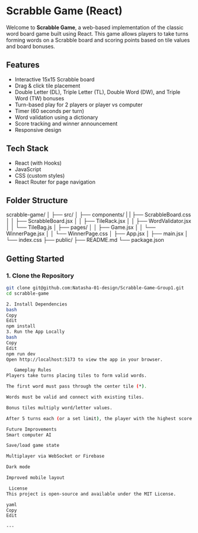 #  Scrabble Game (React)

Welcome to **Scrabble Game**, a web-based implementation of the classic word board game built using React. This game allows players to take turns forming words on a Scrabble board and scoring points based on tile values and board bonuses.

## Features

- Interactive 15x15 Scrabble board
- Drag & click tile placement
- Double Letter (DL), Triple Letter (TL), Double Word (DW), and Triple Word (TW) bonuses
- Turn-based play for 2 players or player vs computer
- Timer (60 seconds per turn)
- Word validation using a dictionary
- Score tracking and winner announcement
- Responsive design

##  Tech Stack

- React (with Hooks)
- JavaScript
- CSS (custom styles)
- React Router for page navigation

## Folder Structure
scrabble-game/
│
├── src/
│ ├── components/
| | ├── ScrabbleBoard.css
│ │ ├── ScrabbleBoard.jsx
│ │ ├── TileRack.jsx
│ │ ├── WordValidator.jsx
│ │ └── TileBag.js
│ ├── pages/
│ │ ├── Game.jsx
│ │ └── WinnerPage.jsx
│ │ └── WinnerPage.css
│ ├── App.jsx
│ ├── main.jsx
│ └── index.css
├── public/
├── README.md
└── package.json

## Getting Started

### 1. Clone the Repository

```bash
git clone git@github.com:Natasha-01-design/Scrabble-Game-Group1.git
cd scrabble-game

2. Install Dependencies
bash
Copy
Edit
npm install
3. Run the App Locally
bash
Copy
Edit
npm run dev
Open http://localhost:5173 to view the app in your browser.

   Gameplay Rules
Players take turns placing tiles to form valid words.

The first word must pass through the center tile (*).

Words must be valid and connect with existing tiles.

Bonus tiles multiply word/letter values.

After 5 turns each (or a set limit), the player with the highest score wins.

Future Improvements
Smart computer AI

Save/load game state

Multiplayer via WebSocket or Firebase

Dark mode

Improved mobile layout

 License
This project is open-source and available under the MIT License.

yaml
Copy
Edit

---



